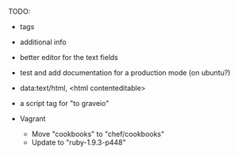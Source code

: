 TODO:
-  tags
-  additional info
-  better editor for the text fields
-  test and add documentation for a production mode (on ubuntu?)
-  data:text/html, \<html contenteditable\>
  - a script tag for "to graveio"

- Vagrant
  - Move "cookbooks" to "chef/cookbooks"
  - Update to "ruby-1.9.3-p448"
